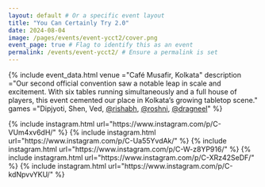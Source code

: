 ```yaml
---
layout: default # Or a specific event layout
title: "You Can Certainly Try 2.0"
date: 2024-08-04
image: /pages/events/event-ycct2/cover.png
event_page: true # Flag to identify this as an event
permalink: /events/event-ycct2/ # Ensure a permalink is set
---
```


{% include event_data.html
    venue       ="Café Musafir, Kolkata"
    description ="Our second official convention saw a notable leap in scale and excitement. With six tables running simultaneously and a full house of players, this event cemented our place in Kolkata’s growing tabletop scene."
    games       ="Dipjyoti, Shen, Ved, [@rishabh](https://www.instagram.com/spear_of_heaven/), [@roshni](https://www.instagram.com/rawshni/), [@dragneel](https://www.instagram.com/chandra__exe__/)"
%}

<div style="column-width: 350px; column-gap: 10px; column-fill: balance;">
{% include instagram.html url="https://www.instagram.com/p/C-VUm4xv6dH/" %}
{% include instagram.html url="https://www.instagram.com/p/C-Ua55YvdAk/" %}
{% include instagram.html url="https://www.instagram.com/p/C-W-z8YP916/" %}
{% include instagram.html url="https://www.instagram.com/p/C-XRz42SeDF/" %}
{% include instagram.html url="https://www.instagram.com/p/C-kdNpvvYKU/" %}
</div>
<script src="//www.instagram.com/embed.js"></script>